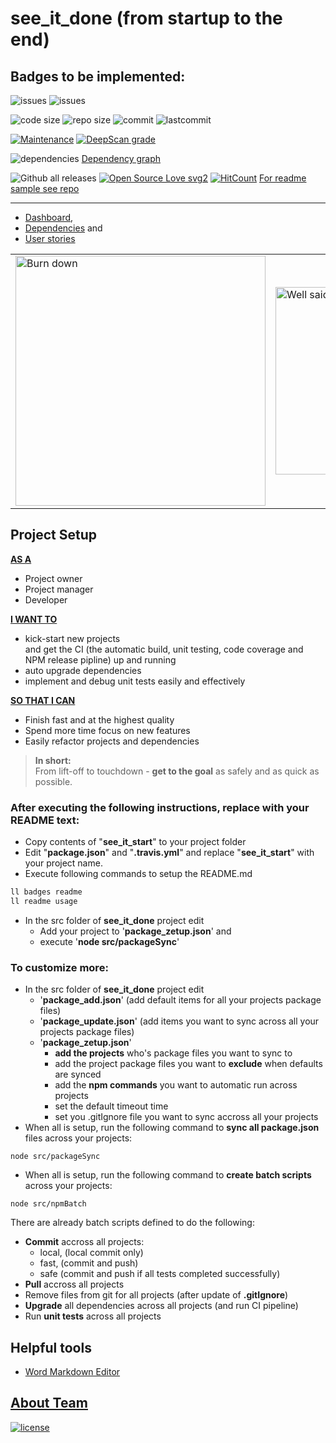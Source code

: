 # see_it_done (from startup to the end)

## Badges to be implemented:
![issues](https://img.shields.io/github/issues-raw/perezlamed/see_it_done.svg)
![issues](https://img.shields.io/github/issues-closed-raw/perezlamed/see_it_done.svg)

![code size](https://img.shields.io/github/languages/code-size/perezlamed/see_it_done.svg)
![repo size](https://img.shields.io/github/repo-size/perezlamed/see_it_done.svg)
![commit](https://img.shields.io/github/commit-activity/m/perezlamed/see_it_done.svg)
![lastcommit](https://img.shields.io/github/last-commit/perezlamed/see_it_done.svg)

[![Maintenance](https://img.shields.io/maintenance/yes/2019.svg)](https://github.com/perezlamed/see_it_done/graphs/commit-activity)
[![DeepScan grade](https://deepscan.io/api/teams/1597/projects/6046/branches/48313/badge/grade.svg)](https://deepscan.io/dashboard#view=project&tid=1597&pid=6046&bid=48313)

![dependencies](https://david-dm.org/perezlamed/see_it_done.svg)
[Dependency graph](http://npm.broofa.com/?q=see_it_done)

![Github all releases](https://img.shields.io/github/downloads/perezlamed/see_it_done/total.svg)
[![Open Source Love svg2](https://badges.frapsoft.com/os/v2/open-source.svg?v=103)](https://github.com/ellerbrock/open-source-badges/)
[![HitCount](http://hits.dwyl.io/perezlamed/see_it_done.svg)](http://hits.dwyl.io/perezlamed/see_it_done)
[For readme sample see repo](https://www.npmjs.com/package/github-create-issue)
 
 ---
 
- [Dashboard](./Dashboard.md),
- [Dependencies](./Dependencies.md) and
- [User stories](./UserStories.md)

<table>
    <tr>
        <td>
            <img src="https://github.com/perezLamed/see_it_done/raw/master/docs/pics/Burndown.png" alt="Burn down" width="400"/>
        </td>
        <td>
            <img src="https://github.com/perezLamed/see_it_done/raw/master/docs/pics/wellSaid.jpg" alt="Well said" width="300"/>
        </td>
    </tr>
</table>

## Project Setup

<u>**AS A**</u>
- Project owner
- Project manager
- Developer

<u>**I WANT TO**</u>
- kick-start new projects
<br>and get the CI (the automatic build, unit testing, code coverage and NPM release pipline) up and running
- auto upgrade dependencies
- implement and debug unit tests easily and effectively

<u>**SO THAT I CAN**</u>
- Finish fast and at the highest quality 
- Spend more time focus on new features
- Easily refactor projects and dependencies

>**In short:** <br>From lift-off to touchdown - **get to the goal** as safely and as quick as possible.

### After executing the following instructions, replace with your README text:

- Copy contents of "**see_it_start**" to your project folder
- Edit "**package.json**" and "**.travis.yml**" and replace "**see_it_start**" with your project name.
- Execute following commands to setup the README.md
  
```bash
ll badges readme
ll readme usage
```

- In the src folder of **see_it_done** project edit
  - Add your project to '**package_zetup.json**' and
  - execute '**node src/packageSync**'

### To customize more:

- In the src folder of **see_it_done** project edit
  - '**package_add.json**' (add default items for all your projects package files)
  - '**package_update.json**' (add items you want to sync across all your projects package files)
  - '**package_zetup.json**' 
    - **add the projects** who's package files you want to sync to
    - add the project package files you want to **exclude** when defaults are synced
    - add the **npm commands** you want to automatic run across projects
    - set the default timeout time
    - set you .gitIgnore file you want to sync accross all your projects
- When all is setup, run the following command to **sync all package.json** files across your projects:
```
node src/packageSync
```
- When all is setup, run the following command to **create batch scripts** across your projects:
```
node src/npmBatch
```

There are already batch scripts defined to do the following:
- **Commit** accross all projects:
  - local, (local commit only) 
  - fast, (commit and push)
  - safe (commit and push if all tests completed successfully)
- **Pull** accross all projects
- Remove files from git for all projects (after update of **.gitIgnore**)
- **Upgrade** all dependencies across all projects (and run CI pipeline)
- Run **unit tests** across all projects 

## Helpful tools
- [Word Markdown Editor](http://www.writage.com)

## [About Team](./team.md)

[![license](https://img.shields.io/github/license/perezLamed/see_it_done.svg?style=flat)](https://github.com/perezLamed/see_it_done)
